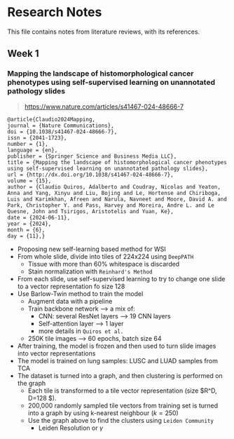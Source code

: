 # Research Notes
This file contains notes from literature reviews, with its references.

## Week 1

### Mapping the landscape of histomorphological cancer phenotypes using self-supervised learning on unannotated pathology slides
> https://www.nature.com/articles/s41467-024-48666-7

    @article{Claudio2024Mapping,
	journal = {Nature Communications},
	doi = {10.1038/s41467-024-48666-7},
	issn = {2041-1723},
	number = {1},
	language = {en},
	publisher = {Springer Science and Business Media LLC},
	title = {Mapping the landscape of histomorphological cancer phenotypes using self-supervised learning on unannotated pathology slides},
	url = {http://dx.doi.org/10.1038/s41467-024-48666-7},
	volume = {15},
	author = {Claudio Quiros, Adalberto and Coudray, Nicolas and Yeaton, Anna and Yang, Xinyu and Liu, Bojing and Le, Hortense and Chiriboga, Luis and Karimkhan, Afreen and Narula, Navneet and Moore, David A. and Park, Christopher Y. and Pass, Harvey and Moreira, Andre L. and Le Quesne, John and Tsirigos, Aristotelis and Yuan, Ke},
	date = {2024-06-11},
	year = {2024},
	month = {6},
	day = {11},}

- Proposing new self-learning based method for WSI
- From whole slide, divide into tiles of 224x224 using `DeepPATH`
  - Tissue with more than 60% whitespace is discarded
  - Stain normalization with `Reinhard's Method`
- From each slide, use self-supervised learning to try to change one slide to a vector representation fo size 128
- Use Barlow-Twin method to train the model
  - Augment data with a pipeline
  - Train backbone network --> a mix of:
    - CNN: several ResNet layers --> 19 CNN layers
    - Self-attention layer --> 1 layer
    - more details in `Quiros et al.`
  - 250K tile images --> 60 epochs, batch size 64
- After training, the model is frozen and then used to turn slide images into vector representations
- The model is trained on lung samples: LUSC and LUAD samples from TCA
- The dataset is turned into a graph, and then clustering is performed on the graph
  - Each tile is transformed to a tile vector representation (size $R^D, D=128 $).
  - 200,000 randomly sampled tile vectors from training set is turned into a graph by using k-nearest neighbour ($k=250$)
  - Use the graph above to find the clusters using `Leiden Community`
    - Leiden Resolution or $\gamma$ 